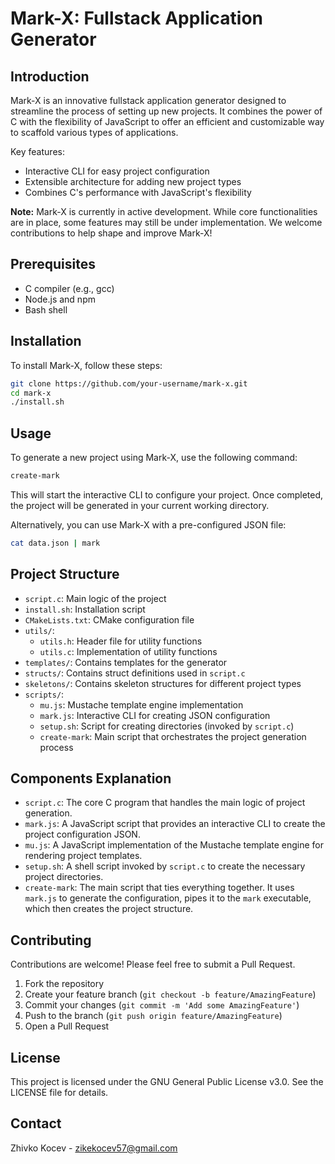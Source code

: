 # Mark-X: Fullstack Application Generator

## Introduction

Mark-X is an innovative fullstack application generator designed to streamline the process of setting up new projects. It combines the power of C with the flexibility of JavaScript to offer an efficient and customizable way to scaffold various types of applications.

Key features:

- Interactive CLI for easy project configuration
- Extensible architecture for adding new project types
- Combines C's performance with JavaScript's flexibility

**Note:** Mark-X is currently in active development. While core functionalities are in place, some features may still be under implementation. We welcome contributions to help shape and improve Mark-X!

## Prerequisites

- C compiler (e.g., gcc)
- Node.js and npm
- Bash shell

## Installation

To install Mark-X, follow these steps:

```bash
git clone https://github.com/your-username/mark-x.git
cd mark-x
./install.sh
```

## Usage

To generate a new project using Mark-X, use the following command:

```bash
create-mark
```

This will start the interactive CLI to configure your project. Once completed, the project will be generated in your current working directory.

Alternatively, you can use Mark-X with a pre-configured JSON file:

```bash
cat data.json | mark
```

## Project Structure

- `script.c`: Main logic of the project
- `install.sh`: Installation script
- `CMakeLists.txt`: CMake configuration file
- `utils/`:
  - `utils.h`: Header file for utility functions
  - `utils.c`: Implementation of utility functions
- `templates/`: Contains templates for the generator
- `structs/`: Contains struct definitions used in `script.c`
- `skeletons/`: Contains skeleton structures for different project types
- `scripts/`:
  - `mu.js`: Mustache template engine implementation
  - `mark.js`: Interactive CLI for creating JSON configuration
  - `setup.sh`: Script for creating directories (invoked by `script.c`)
  - `create-mark`: Main script that orchestrates the project generation process

## Components Explanation

- `script.c`: The core C program that handles the main logic of project generation.
- `mark.js`: A JavaScript script that provides an interactive CLI to create the project configuration JSON.
- `mu.js`: A JavaScript implementation of the Mustache template engine for rendering project templates.
- `setup.sh`: A shell script invoked by `script.c` to create the necessary project directories.
- `create-mark`: The main script that ties everything together. It uses `mark.js` to generate the configuration, pipes it to the `mark` executable, which then creates the project structure.

## Contributing

Contributions are welcome! Please feel free to submit a Pull Request.

1. Fork the repository
2. Create your feature branch (`git checkout -b feature/AmazingFeature`)
3. Commit your changes (`git commit -m 'Add some AmazingFeature'`)
4. Push to the branch (`git push origin feature/AmazingFeature`)
5. Open a Pull Request

## License

This project is licensed under the GNU General Public License v3.0. See the LICENSE file for details.

## Contact

Zhivko Kocev - zikekocev57@gmail.com

